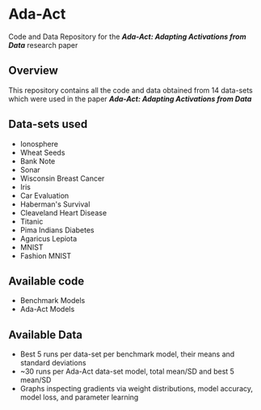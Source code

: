 # Ada-Act
Code and Data Repository for the _**Ada-Act: Adapting Activations from Data**_ research paper 

## Overview
This repository contains all the code and data obtained from 14 data-sets which were used in the paper _**Ada-Act: Adapting Activations from Data**_

## Data-sets used
* Ionosphere
* Wheat Seeds
* Bank Note
* Sonar
* Wisconsin Breast Cancer
* Iris
* Car Evaluation
* Haberman's Survival
* Cleaveland Heart Disease
* Titanic
* Pima Indians Diabetes
* Agaricus Lepiota
* MNIST
* Fashion MNIST

## Available code

* Benchmark Models
* Ada-Act Models

## Available Data

* Best 5 runs per data-set per benchmark model, their means and standard deviations
* ~30 runs per Ada-Act data-set model, total mean/SD and best 5 mean/SD
* Graphs inspecting gradients via weight distributions, model accuracy, model loss, and parameter learning
